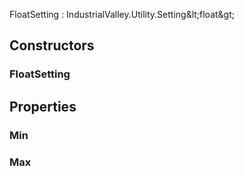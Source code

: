 <p class="title">FloatSetting<span> : IndustrialValley.Utility.Setting&amp;lt;float&amp;gt;</span><p>

## Constructors


### FloatSetting

<div><Declaration modifier="public" content=" <span>&lt;span class=&quot;method&quot;&gt;FloatSetting&lt;/span&gt;(&lt;span class=&quot;param&quot;&gt;string&lt;/span&gt; name, &lt;span class=&quot;param&quot;&gt;float&lt;/span&gt; value = 0f, &lt;span class=&quot;param&quot;&gt;float&lt;/span&gt; min = 0f, &lt;span class=&quot;param&quot;&gt;float&lt;/span&gt; max = 1f, &lt;span class=&quot;param&quot;&gt;void System.Action&amp;lt;float&amp;gt;&lt;/span&gt; onValueChanged = null)</span>"></Declaration></div>

## Properties


### Min
<div><Declaration modifier="public float" content=" <span>&lt;span class=&quot;property&quot;&gt;Min&lt;/span&gt; { &lt;span class=&quot;method&quot;&gt;get&lt;/span&gt;; &lt;span class=&quot;method&quot;&gt;set&lt;/span&gt;; }</span>"></Declaration></div>

### Max
<div><Declaration modifier="public float" content=" <span>&lt;span class=&quot;property&quot;&gt;Max&lt;/span&gt; { &lt;span class=&quot;method&quot;&gt;get&lt;/span&gt;; &lt;span class=&quot;method&quot;&gt;set&lt;/span&gt;; }</span>"></Declaration></div>
